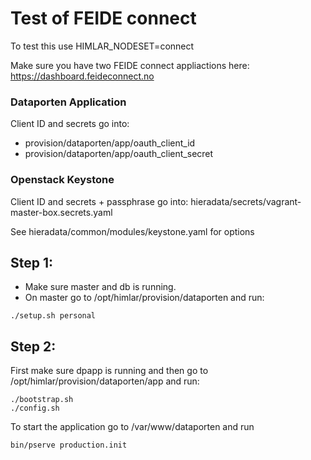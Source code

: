 # Test of FEIDE connect

To test this use HIMLAR_NODESET=connect

Make sure you have two FEIDE connect appliactions here:
https://dashboard.feideconnect.no

### Dataporten Application

Client ID and secrets go into:
* provision/dataporten/app/oauth_client_id
* provision/dataporten/app/oauth_client_secret

### Openstack Keystone

Client ID and secrets + passphrase go into:
hieradata/secrets/vagrant-master-box.secrets.yaml

See hieradata/common/modules/keystone.yaml for options

## Step 1:

* Make sure master and db is running.
* On master go to /opt/himlar/provision/dataporten and run:
```
./setup.sh personal
```

## Step 2:

First make sure dpapp is running and then go to /opt/himlar/provision/dataporten/app and run:
```
./bootstrap.sh
./config.sh
```
To start the application go to /var/www/dataporten and run
```
bin/pserve production.init
```
